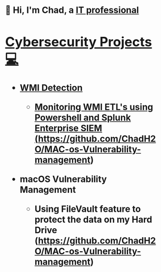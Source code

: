 <h1>👋 Hi, I'm Chad, a <a href="https://www.linkedin.com/in/chad-waterman-1ba1a9a8/"> IT professional

<h2>Cybersecurity Projects 💻</h2>



- <b>WMI Detection</b>
  - Monitoring WMI ETL's using Powershell and Splunk Enterprise SIEM  (https://github.com/ChadH2O/MAC-os-Vulnerability-management)


   
- <b>macOS Vulnerability Management</b>
  - Using FileVault feature to protect the data on my Hard Drive (https://github.com/ChadH2O/MAC-os-Vulnerability-management)





